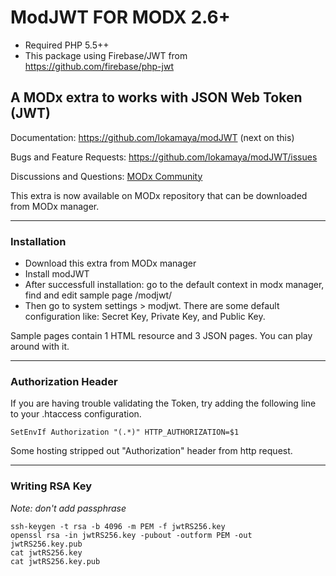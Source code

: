 # ModJWT FOR MODX 2.6+

- Required PHP 5.5++
- This package using Firebase/JWT from https://github.com/firebase/php-jwt



## A MODx extra to works with JSON Web Token (JWT)

Documentation: https://github.com/lokamaya/modJWT (next on this)

Bugs and Feature Requests: https://github.com/lokamaya/modJWT/issues

Discussions and Questions: [MODx Community](https://community.modx.com/t/modjwt-an-extra-to-works-with-json-web-token-jwt/330?u=lokamaya)

This extra is now available on MODx repository that can be downloaded from MODx manager.

----

### Installation

* Download this extra from MODx manager
* Install modJWT
* After successfull installation: go to the default context in modx manager, find and edit sample page /modjwt/
* Then go to system settings > modjwt. There are some default configuration like: Secret Key, Private Key, and Public Key. 

Sample pages contain 1 HTML resource and 3 JSON pages. You can play around with it.

----

### Authorization Header

If you are having trouble validating the Token, try adding the following line to your .htaccess configuration.

    SetEnvIf Authorization "(.*)" HTTP_AUTHORIZATION=$1
    
Some hosting stripped out "Authorization" header from http request.


----

### Writing RSA Key

*Note: don't add passphrase*

    ssh-keygen -t rsa -b 4096 -m PEM -f jwtRS256.key
    openssl rsa -in jwtRS256.key -pubout -outform PEM -out jwtRS256.key.pub
    cat jwtRS256.key
    cat jwtRS256.key.pub
